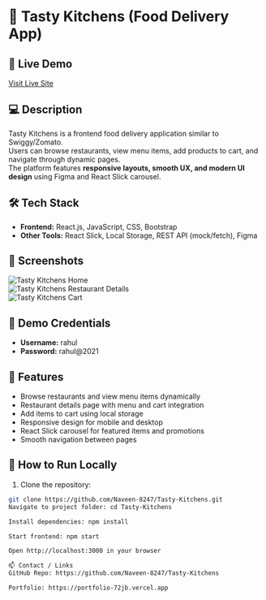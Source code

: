 # 🍴 Tasty Kitchens (Food Delivery App)

## 🔗 Live Demo
[Visit Live Site](https://dyavarkitchens.ccbp.tech)

## 💻 Description
Tasty Kitchens is a frontend food delivery application similar to Swiggy/Zomato.  
Users can browse restaurants, view menu items, add products to cart, and navigate through dynamic pages.  
The platform features **responsive layouts, smooth UX, and modern UI design** using Figma and React Slick carousel.

## 🛠️ Tech Stack
- **Frontend:** React.js, JavaScript, CSS, Bootstrap  
- **Other Tools:** React Slick, Local Storage, REST API (mock/fetch), Figma  

## 📸 Screenshots
![Tasty Kitchens Home](https://via.placeholder.com/300x150)  
![Tasty Kitchens Restaurant Details](https://via.placeholder.com/300x150)  
![Tasty Kitchens Cart](https://via.placeholder.com/300x150)  

## 👤 Demo Credentials
- **Username:** rahul  
- **Password:** rahul@2021  

## 🚀 Features
- Browse restaurants and view menu items dynamically  
- Restaurant details page with menu and cart integration  
- Add items to cart using local storage  
- Responsive design for mobile and desktop  
- React Slick carousel for featured items and promotions  
- Smooth navigation between pages  

## 📜 How to Run Locally
1. Clone the repository:  
```bash
git clone https://github.com/Naveen-8247/Tasty-Kitchens.git
Navigate to project folder: cd Tasty-Kitchens

Install dependencies: npm install

Start frontend: npm start

Open http://localhost:3000 in your browser

📫 Contact / Links
GitHub Repo: https://github.com/Naveen-8247/Tasty-Kitchens

Portfolio: https://portfolio-72jb.vercel.app
